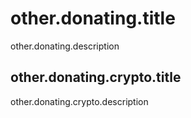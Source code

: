 # other.donating.title

other.donating.description

## other.donating.crypto.title

other.donating.crypto.description
